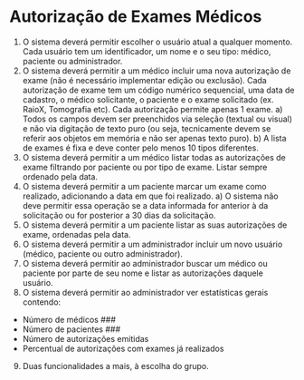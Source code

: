 # Autorização de Exames Médicos


1) O sistema deverá permitir escolher o usuário atual a qualquer momento. Cada usuário tem um identificador, um nome e o seu tipo: médico, paciente ou administrador.
2) O sistema deverá permitir a um médico incluir uma nova autorização de exame (não é necessário implementar edição ou exclusão). Cada autorização de exame tem um código numérico sequencial, uma data de cadastro, o médico solicitante, o paciente e o exame solicitado (ex. RaioX, Tomografia etc). Cada autorização permite apenas 1 exame. a) Todos os campos devem ser preenchidos via seleção (textual ou visual) e não via digitação de texto puro (ou seja, tecnicamente devem se referir aos objetos em memória e não ser apenas texto puro). b) A lista de exames é fixa e deve conter pelo menos 10 tipos diferentes.
3) O sistema deverá permitir a um médico listar todas as autorizações de exame filtrando por paciente ou por tipo de exame. Listar sempre ordenado pela data.
4) O sistema deverá permitir a um paciente marcar um exame como realizado, adicionando a data em que foi realizado. a) O sistema não deve permitir essa operação se a data informada for anterior à da solicitação ou for posterior a 30 dias da solicitação.
5) O sistema deverá permitir a um paciente listar as suas autorizações de exame, ordenadas pela data.
6) O sistema deverá permitir a um administrador incluir um novo usuário (médico, paciente ou outro administrador).
7) O sistema deverá permitir ao administrador buscar um médico ou paciente por parte de seu nome e listar as autorizações daquele usuário.
8) O sistema deverá permitir ao administrador ver estatísticas gerais contendo:
- Número de médicos ### 
- Número de pacientes ### 
- Número de autorizações emitidas 
- Percentual de autorizações com exames já realizados
9) Duas funcionalidades a mais, à escolha do grupo.
